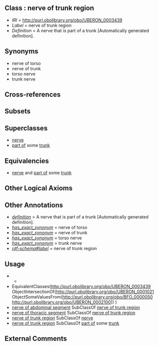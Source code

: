 
## Class : nerve of trunk region

 * *IRI* = http://purl.obolibrary.org/obo/UBERON_0003439
 * *Label* = nerve of trunk region
 * *Definition* = A nerve that is part of a trunk [Automatically generated definition].

## Synonyms

 * nerve of torso
 * nerve of trunk
 * torso nerve
 * trunk nerve

## Cross-references


## Subsets


## Superclasses

 * [nerve](../../UBERON/21/UBERON_0001021.md)
 * [part of](../../BFO/50/BFO_0000050.md) some [trunk](../../UBERON/00/UBERON_0002100.md)

## Equivalencies

 * [nerve](../../UBERON/21/UBERON_0001021.md) and [part of](../../BFO/50/BFO_0000050.md) some [trunk](../../UBERON/00/UBERON_0002100.md)

## Other Logical Axioms


## Other Annotations

 * *[definition](../../IAO/15/IAO_0000115.md)* = A nerve that is part of a trunk [Automatically generated definition].
 * *[has_exact_synonym](../../ym/oboInOwl#hasExactSynonym.md)* = nerve of torso
 * *[has_exact_synonym](../../ym/oboInOwl#hasExactSynonym.md)* = nerve of trunk
 * *[has_exact_synonym](../../ym/oboInOwl#hasExactSynonym.md)* = torso nerve
 * *[has_exact_synonym](../../ym/oboInOwl#hasExactSynonym.md)* = trunk nerve
 * *[rdf-schema#label](../../el/rdf-schema#label.md)* = nerve of trunk region

## Usage

 * -
 * EquivalentClasses(<http://purl.obolibrary.org/obo/UBERON_0003439> ObjectIntersectionOf(<http://purl.obolibrary.org/obo/UBERON_0001021> ObjectSomeValuesFrom(<http://purl.obolibrary.org/obo/BFO_0000050> <http://purl.obolibrary.org/obo/UBERON_0002100>)) )
 * [nerve of abdominal segment](../../UBERON/25/UBERON_0003825.md) SubClassOf [nerve of trunk region](../../UBERON/39/UBERON_0003439.md)
 * [nerve of thoracic segment](../../UBERON/24/UBERON_0003824.md) SubClassOf [nerve of trunk region](../../UBERON/39/UBERON_0003439.md)
 * [nerve of trunk region](../../UBERON/39/UBERON_0003439.md) SubClassOf [nerve](../../UBERON/21/UBERON_0001021.md)
 * [nerve of trunk region](../../UBERON/39/UBERON_0003439.md) SubClassOf [part of](../../BFO/50/BFO_0000050.md) some [trunk](../../UBERON/00/UBERON_0002100.md)

## External Comments


